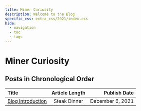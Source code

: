 ```yaml
---
title: Miner Curiosity
description: Welcome to the Blog
specific_css: extra_css/2021/index.css
hide:
  - navigation
  - toc
  - tags
---
```


# Miner Curiosity

## Posts in Chronological Order

<!-- Bite, Mixed Greens, Steak Dinner  -->

| Title                                                   | Article Length |     Publish Date |
| :------------------------------------------------------ | :------------: | ---------------: |
| <a href="/2021/Blog-Introduction">Blog Introduction</a> |  Steak Dinner  | December 6, 2021 |
